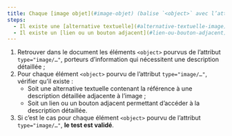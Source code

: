```yaml
---
title: Chaque [image objet](#image-objet) (balise `<object>` avec l’attribut `type="image/…"`) [porteuse d’information](#image-porteuse-d-information), qui nécessite une [description détaillée](#description-detaillee-image), vérifie-t-elle une de ces conditions ?
steps:
  - Il existe une [alternative textuelle](#alternative-textuelle-image) contenant la référence à une [description détaillée](#description-detaillee-image) adjacente à l’image.
  - Il existe un [lien ou un bouton adjacent](#lien-ou-bouton-adjacent) permettant d’accéder à la [description détaillée](#description-detaillee-image).
---
```


1. Retrouver dans le document les éléments `<object>` pourvus de l’attribut `type="image/…"`, porteurs d’information qui nécessitent une description détaillée ;
2. Pour chaque élément `<object>` pourvu de l’attribut `type="image/…"`, vérifier qu’il existe :
   - Soit une alternative textuelle contenant la référence à une description détaillée adjacente à l’image ;
   - Soit un lien ou un bouton adjacent permettant d’accéder à la description détaillée.
3. Si c’est le cas pour chaque élément `<object>` pourvu de l’attribut `type="image/…"`, **le test est validé**.
